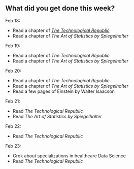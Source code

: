 What did you get done this week?
-

Feb 18:

-  Read a chapter of [_The Technological Republic_](https://a.co/d/7HW7qHo)
-  Read a chapter of _The Art of Statistics by Spiegelhalter_

Feb 19:

-  Read a chapter of _The Technological Republic_
-  Read a chapter of _The Art of Statistics by Spiegelhalter_

Feb 20:

-  Read a chapter of _The Technological Republic_
-  Read a chapter of _The Art of Statistics by Spiegelhalter_
-  Read a few pages of Einstein by Walter Isaacson

Feb 21:

-  Read _The Technological Republic_
-  Read _The Art of Statistics by Spiegelhalter_

Feb 22:

-  Read _The Technological Republic_

Feb 23:

- Grok about specializations in healthcare Data Science
-  Read _The Technological Republic_

